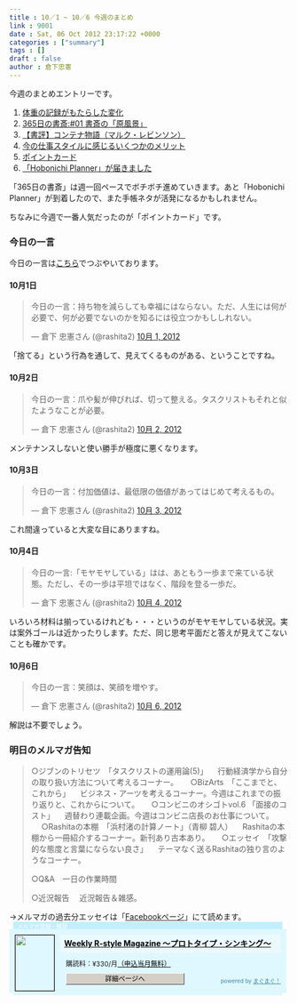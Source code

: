 ```yaml
---
title : 10／1 ~ 10／6 今週のまとめ
link : 9001
date : Sat, 06 Oct 2012 23:17:22 +0000
categories : ["summary"]
tags : []
draft : false
author : 倉下忠憲
---
```


今週のまとめエントリーです。

<ol>
<li><a href="https://rashita.net/blog/?p=8965">体重の記録がもたらした変化</a></li>
<li><a href="https://rashita.net/blog/?p=8970">365日の書斎:#01 書斎の「原風景」</a></li>
<li><a href="https://rashita.net/blog/?p=8973">【書評】コンテナ物語（マルク・レビンソン）</a></li>
<li><a href="https://rashita.net/blog/?p=8977">今の仕事スタイルに感じるいくつかのメリット</a></li>
<li><a href="https://rashita.net/blog/?p=8983">ポイントカード</a></li>
<li><a href="https://rashita.net/blog/?p=8991">「Hobonichi Planner」が届きました</a></li>
</ol>

「365日の書斎」は週一回ペースでボチボチ進めていきます。あと「Hobonichi Planner」が到着したので、また手帳ネタが活発になるかもしれません。

ちなみに今週で一番人気だったのが「ポイントカード」です。

<h3>今日の一言</h3>
今日の一言は<a href="http://twitter.com/rashita2 ">こちら</a>でつぶやいております。
 
<h4>10月1日</h4>
<blockquote class="twitter-tweet" lang="ja"><p>今日の一言：持ち物を減らしても幸福にはならない。ただ、人生には何が必要で、何が必要でないのかを知るには役立つかもししれない。</p>&mdash; 倉下 忠憲さん (@rashita2) <a href="https://twitter.com/rashita2/status/252703988821155840" data-datetime="2012-10-01T09:38:20+00:00">10月 1, 2012</a></blockquote>
<script src="//platform.twitter.com/widgets.js" charset="utf-8"></script>

「捨てる」という行為を通して、見えてくるものがある、ということですね。

<h4>10月2日</h4>
<blockquote class="twitter-tweet" lang="ja"><p>今日の一言：爪や髪が伸びれば、切って整える。タスクリストもそれと似たようなことが必要。</p>&mdash; 倉下 忠憲さん (@rashita2) <a href="https://twitter.com/rashita2/status/253046453365264384" data-datetime="2012-10-02T08:19:10+00:00">10月 2, 2012</a></blockquote>
<script src="//platform.twitter.com/widgets.js" charset="utf-8"></script>

メンテナンスしないと使い勝手が極度に悪くなります。

<h4>10月3日</h4>
<blockquote class="twitter-tweet" lang="ja"><p>今日の一言：付加価値は、最低限の価値があってはじめて考えるもの。</p>&mdash; 倉下 忠憲さん (@rashita2) <a href="https://twitter.com/rashita2/status/253385746600300546" data-datetime="2012-10-03T06:47:24+00:00">10月 3, 2012</a></blockquote>
<script src="//platform.twitter.com/widgets.js" charset="utf-8"></script>

これ間違っていると大変な目にありますね。

<h4>10月4日</h4>
<blockquote class="twitter-tweet" lang="ja"><p>今日の一言:「モヤモヤしている」はは、あともう一歩まで来ている状態。ただし、その一歩は平坦ではなく、階段を登る一歩だ。</p>&mdash; 倉下 忠憲さん (@rashita2) <a href="https://twitter.com/rashita2/status/253696478726471680" data-datetime="2012-10-04T03:22:08+00:00">10月 4, 2012</a></blockquote>
<script src="//platform.twitter.com/widgets.js" charset="utf-8"></script>

いろいろ材料は揃っているけれども・・・というのがモヤモヤしている状況。実は案外ゴールは近かったりします。ただ、同じ思考平面だと答えが見えてこないことも確かです。

<h4>10月6日</h4>
<blockquote class="twitter-tweet" lang="ja"><p>今日の一言：笑顔は、笑顔を増やす。</p>&mdash; 倉下 忠憲さん (@rashita2) <a href="https://twitter.com/rashita2/status/254532068715945984" data-datetime="2012-10-06T10:42:28+00:00">10月 6, 2012</a></blockquote>
<script src="//platform.twitter.com/widgets.js" charset="utf-8"></script>

解説は不要でしょう。

<h3>明日のメルマガ告知</h3>
<blockquote>
○ジブンのトリセツ　「タスクリストの運用論(5)」
　行動経済学から自分の取り扱い方法について考えるコーナー。
　
○BizArts　「ここまでと、これから」
　ビジネス・アーツを考えるコーナー。今週はこれまでの振り返りと、これからについて。
　
○コンビニのオシゴトvol.6 「面接のコスト」
　週替わり連載企画。今週はコンビニ店長のお仕事について。
　
○Rashitaの本棚　「浜村渚の計算ノート」（青柳 碧人）
　Rashitaの本棚から一冊紹介するコーナー。新刊あり古本あり。
　
○エッセイ　「攻撃的な態度と言葉にならない良さ」
　テーマなく送るRashitaの独り言のようなコーナー。

○Q&A　一日の作業時間

○近況報告
　近況報告＆雑感。
</blockquote>
→メルマガの過去分エッセイは「<a href="http://www.facebook.com/home.php#!/rashitaportal">Facebookページ</a>」にて読めます。
<div style="width:500px;margin-bottom:20px;">
<div style="height:13px;background:url(http://img.mag2.com/mag2/common/publ/pub-form/wide_b_left_top.gif) no-repeat left top;"><div style="height:13px;background:url(http://img.mag2.com/mag2/common/publ/pub-form/wide_b_right_top.gif) no-repeat right top;"><div style="margin:0 7px;padding-left:8px; height:13px; color:#fff; background:#c2efff url(http://img.mag2.com/mag2/common/publ/pub-form/wide_b_tit.gif) no-repeat left top; font-size:10px;">メルマガ登録・解除</div></div></div>
<div style="padding:10px 0;background:#dff7ff url(http://img.mag2.com/mag2/common/publ/pub-form/wide_b_bg.gif) repeat-x;font-size:12px;"><a href="http://www.mag2.com/m/0001185133.html" style="border:none;"><img src="http://www.mag2.com/images/MagazineCover/0001185133c.png" width="70" height="100" style="margin:0 10px; position:absolute; border:#000 1px solid;" /></a>
<div style="margin:0 10px 0 92px; position:relative; height:95px;">
<div style="padding:8px 7px; background-color: #ebfaff; font-weight:bold; font-size:14px; line-height:1.2;"><a href="http://www.mag2.com/m/0001185133.html" style="color:#000;">Weekly R-style Magazine ～プロトタイプ・シンキング～ </a></div>
<div style="padding:10px 0 0 10px;">購読料：&yen;330/月<a href="http://www.mag2.com/read/charge.html" style="color:#000;">（申込当月無料）</a></div><div style="margin:10px 0 0 10px; height:20px;position:relative;"><a href="http://www.mag2.com/m/0001185133.html" style="color:#000;text-decoration:none;"><span style="padding:2px 70px;border:#404040 1px solid;border-top-color:#fff;border-left-color:#fff;background-color:#d4d0c8;text-align:center;">詳細ページへ</span></a><span style="position:absolute; right:0; bottom:0; color:#3f8ba5; font-size:10px;">powered by <a href="http://www.mag2.com/" target="_blank" style="color:#3f8ba5;">まぐまぐ！</a></span></div></div>
</div>
<div style="height:4px;background:url(http://img.mag2.com/mag2/common/publ/pub-form/wide_b_left_bot.gif) no-repeat left top;"><div style="background:url(http://img.mag2.com/mag2/common/publ/pub-form/wide_b_right_bot.gif) no-repeat right top;"><div style="margin:0 7px;padding-left:8px; height:4px; background-color:#dff7ff; font-size:1px;">&nbsp;</div></div></div>
</div>
